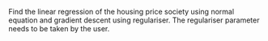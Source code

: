 Find the linear regression of the housing price society using normal equation and gradient descent using regulariser.
The regulariser parameter needs to be taken by the user.
